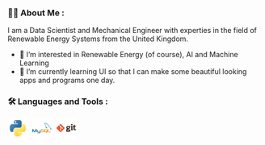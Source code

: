 ### 👨‍💻  About Me :

I am a  Data Scientist and Mechanical Engineer with experties in the field of Renewable Energy Systems from the United Kingdom.

- 👀 I’m interested in Renewable Energy (of course), AI and Machine Learning
- 🌱 I’m currently learning UI so that I can make some beautiful looking apps and programs one day. 

### 🛠 Languages and Tools :

<div>
  <img src="https://github.com/devicons/devicon/blob/master/icons/python/python-original.svg" title="Python" alt="Python" width="40" height="40"/>&nbsp;
  <img src="https://github.com/devicons/devicon/blob/master/icons/mysql/mysql-original-wordmark.svg" title="MySQL"  alt="MySQL" width="40" height="40"/>&nbsp;
  <img src="https://github.com/devicons/devicon/blob/master/icons/git/git-original-wordmark.svg" title="Git" alt="Git" width="40" height="40"/> 
</div>



<!---
- 👋 Hi, I’m Amer. I'm a Data Scientist and Mechanical Engineer with experties in the field of Renewable Energy Systems.
- 👀 I’m interested in Renewable Energy (of course), AI and Machine Learning
- 🌱 I’m currently learning UI so that I can make some beautiful looking apps and programs one day. 

- 💞️ I’m looking to collaborate on ...
- 📫 How to reach me ...


Amertastic/Amertastic is a ✨ special ✨ repository because its `README.md` (this file) appears on your GitHub profile.
You can click the Preview link to take a look at your changes.
--->
